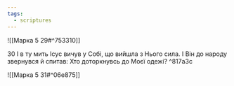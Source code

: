 ```yaml
---
tags:
  - scriptures
---
```


![[Марка 5 29#^753310]]

30 І в ту мить Ісус вичув у Собі, що вийшла з Нього сила. І Він до народу звернувся й спитав: Хто доторкнувсь до Моєї одежі? ^817a3c

![[Марка 5 31#^06e875]]
